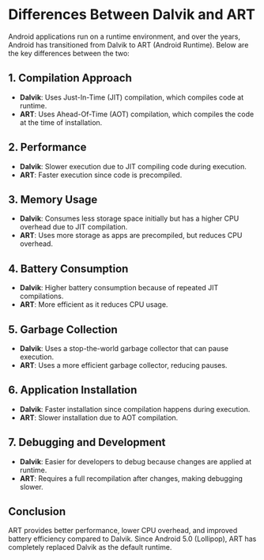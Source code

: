 # Differences Between Dalvik and ART

Android applications run on a runtime environment, and over the years, Android has transitioned from Dalvik to ART (Android Runtime). Below are the key differences between the two:

## 1. Compilation Approach
- **Dalvik**: Uses Just-In-Time (JIT) compilation, which compiles code at runtime.
- **ART**: Uses Ahead-Of-Time (AOT) compilation, which compiles the code at the time of installation.

## 2. Performance
- **Dalvik**: Slower execution due to JIT compiling code during execution.
- **ART**: Faster execution since code is precompiled.

## 3. Memory Usage
- **Dalvik**: Consumes less storage space initially but has a higher CPU overhead due to JIT compilation.
- **ART**: Uses more storage as apps are precompiled, but reduces CPU overhead.

## 4. Battery Consumption
- **Dalvik**: Higher battery consumption because of repeated JIT compilations.
- **ART**: More efficient as it reduces CPU usage.

## 5. Garbage Collection
- **Dalvik**: Uses a stop-the-world garbage collector that can pause execution.
- **ART**: Uses a more efficient garbage collector, reducing pauses.

## 6. Application Installation
- **Dalvik**: Faster installation since compilation happens during execution.
- **ART**: Slower installation due to AOT compilation.

## 7. Debugging and Development
- **Dalvik**: Easier for developers to debug because changes are applied at runtime.
- **ART**: Requires a full recompilation after changes, making debugging slower.

## Conclusion
ART provides better performance, lower CPU overhead, and improved battery efficiency compared to Dalvik. Since Android 5.0 (Lollipop), ART has completely replaced Dalvik as the default runtime.
